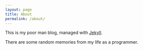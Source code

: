 ```yaml
---
layout: page
title: About
permalink: /about/
---
```


This is my poor man blog, managed with [Jekyll](http://jekyllrb.com/).

There are some random memories from my life as a programmer.

